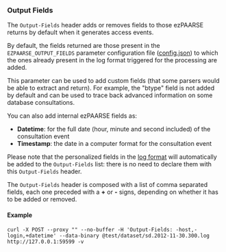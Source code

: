 ### Output Fields ###

The `Output-Fields` header adds or removes fields to those ezPAARSE returns by default when it generates access events.

By default, the fields returned are those present in the `EZPAARSE_OUTPUT_FIELDS` parameter configuration file ([config.json](https://github.com/ezpaarse-project/ezpaarse/blob/master/config.json#L12)) to which the ones already present in the log format triggered for the processing are added.

This parameter can be used to add custom fields (that some parsers would be able to extract and return). For example, the "btype" field is not added by default and can be used to trace back advanced information on some database consultations.

You can also add internal ezPAARSE fields as:
- **Datetime**: for the full date (hour, minute and second included) of the consultation event
- **Timestamp**: the date in a computer format for the consultation event

Please note that the personalized fields in the [log format](../essential/formats.html) will automatically be added to the `Output-Fields` list: there is no need to declare them with this `Output-Fields` header.

The `Output-Fields` header is composed with a list of comma separated fields, each one preceded with a **+** or **-** signs, depending on whether it has to be added or removed.

#### Example ####
```shell
curl -X POST --proxy "" --no-buffer -H 'Output-Fields: -host,-login,+datetime' --data-binary @test/dataset/sd.2012-11-30.300.log  http://127.0.0.1:59599 -v
```
